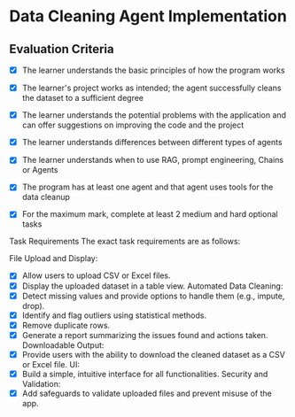 # Data Cleaning Agent Implementation

## Evaluation Criteria
- [x] The learner understands the basic principles of how the program works
- [x] The learner's project works as intended; the agent successfully cleans the dataset to a sufficient degree
- [x] The learner understands the potential problems with the application and can offer suggestions on improving the code and the project
- [x] The learner understands differences between different types of agents
- [x] The learner understands when to use RAG, prompt engineering, Chains or Agents
- [x] The program has at least one agent and that agent uses tools for the data cleanup
- [x] For the maximum mark, complete at least 2 medium and hard optional tasks


Task Requirements
The exact task requirements are as follows:

File Upload and Display:
- [x] Allow users to upload CSV or Excel files.
- [x] Display the uploaded dataset in a table view.
Automated Data Cleaning:
- [x] Detect missing values and provide options to handle them (e.g., impute, drop).
- [x] Identify and flag outliers using statistical methods.
- [x] Remove duplicate rows.
- [x] Generate a report summarizing the issues found and actions taken.
Downloadable Output:
- [x] Provide users with the ability to download the cleaned dataset as a CSV or Excel file.
UI:
- [x] Build a simple, intuitive interface for all functionalities.
Security and Validation:
- [x] Add safeguards to validate uploaded files and prevent misuse of the app.